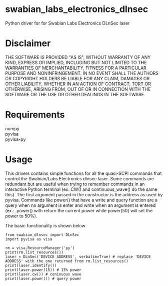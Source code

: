 # swabian_labs_electronics_dlnsec
Python driver for for Swabian Labs Electronics DLnSec laser

# Disclaimer
THE SOFTWARE IS PROVIDED "AS IS", WITHOUT WARRANTY OF ANY KIND, EXPRESS OR IMPLIED, INCLUDING BUT NOT LIMITED TO THE WARRANTIES OF MERCHANTABILITY, FITNESS FOR A PARTICULAR PURPOSE AND NONINFRINGEMENT. IN NO EVENT SHALL THE AUTHORS OR COPYRIGHT HOLDERS BE LIABLE FOR ANY CLAIM, DAMAGES OR OTHER LIABILITY, WHETHER IN AN ACTION OF CONTRACT, TORT OR OTHERWISE, ARISING FROM, OUT OF OR IN CONNECTION WITH THE SOFTWARE OR THE USE OR OTHER DEALINGS IN THE SOFTWARE.

# Requirements
numpy  
pyvisa  
pyvisa-py

# Usage
This drivers contains simple functions for all the quasi-SCPI commands that control the Swabian/Labs Electronics dlnsec laser. Some commands are redundant but are useful when trying to remember commands in an interactive Python terminal (ex. CW() and continuous_wave() do the same this). The first argument passed in the constructor is the address as used by pyvisa. Commands like power() that have a write and query function are a query when no argument is enter and write when an argument is entered (ex.: .power() with return the current power while power(50) will set the power to 50%).

The basic functionality is shown below
```
from swabian_dlnsec import DLnSec
import pyvisa as visa

rm = visa.ResourceManager('py')
print(rm.list_resources())
laser = DLnSec('DEVICE ADDRESS', verbatim=True) # replace 'DEVICE ADDRESS' with the one returned from rm.list_resources()
print(laser.identify()) 
print(laser.power(15)) # 15% power
print(laser.cw()) # coninuous wave
print(laser.power()) # query power
```
